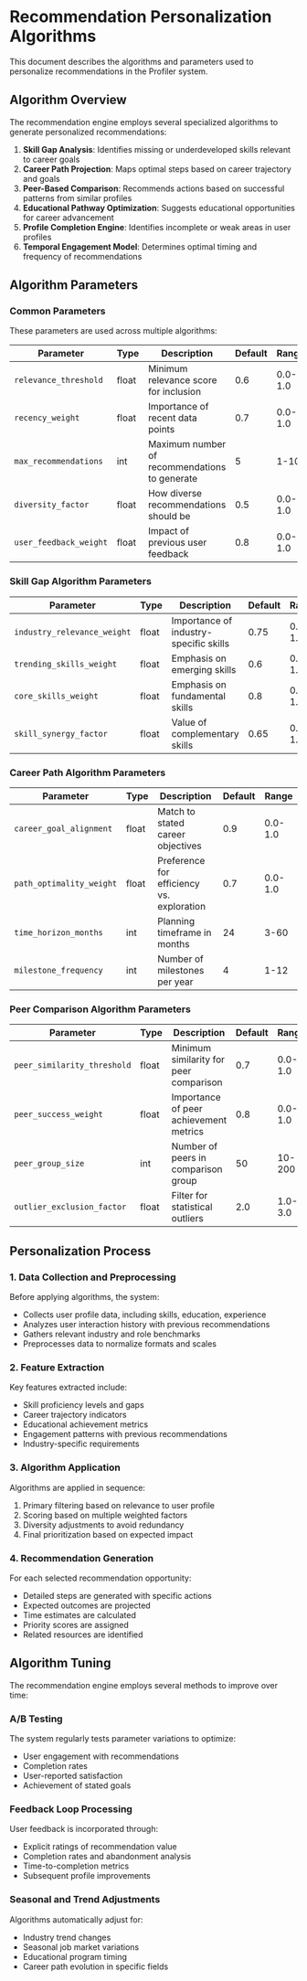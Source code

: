 # Recommendation Personalization Algorithms

This document describes the algorithms and parameters used to personalize recommendations in the Profiler system.

## Algorithm Overview

The recommendation engine employs several specialized algorithms to generate personalized recommendations:

1. **Skill Gap Analysis**: Identifies missing or underdeveloped skills relevant to career goals
2. **Career Path Projection**: Maps optimal steps based on career trajectory and goals
3. **Peer-Based Comparison**: Recommends actions based on successful patterns from similar profiles
4. **Educational Pathway Optimization**: Suggests educational opportunities for career advancement
5. **Profile Completion Engine**: Identifies incomplete or weak areas in user profiles
6. **Temporal Engagement Model**: Determines optimal timing and frequency of recommendations

## Algorithm Parameters

### Common Parameters

These parameters are used across multiple algorithms:

| Parameter | Type | Description | Default | Range |
|-----------|------|-------------|---------|-------|
| `relevance_threshold` | float | Minimum relevance score for inclusion | 0.6 | 0.0-1.0 |
| `recency_weight` | float | Importance of recent data points | 0.7 | 0.0-1.0 |
| `max_recommendations` | int | Maximum number of recommendations to generate | 5 | 1-10 |
| `diversity_factor` | float | How diverse recommendations should be | 0.5 | 0.0-1.0 |
| `user_feedback_weight` | float | Impact of previous user feedback | 0.8 | 0.0-1.0 |

### Skill Gap Algorithm Parameters

| Parameter | Type | Description | Default | Range |
|-----------|------|-------------|---------|-------|
| `industry_relevance_weight` | float | Importance of industry-specific skills | 0.75 | 0.0-1.0 |
| `trending_skills_weight` | float | Emphasis on emerging skills | 0.6 | 0.0-1.0 |
| `core_skills_weight` | float | Emphasis on fundamental skills | 0.8 | 0.0-1.0 |
| `skill_synergy_factor` | float | Value of complementary skills | 0.65 | 0.0-1.0 |

### Career Path Algorithm Parameters

| Parameter | Type | Description | Default | Range |
|-----------|------|-------------|---------|-------|
| `career_goal_alignment` | float | Match to stated career objectives | 0.9 | 0.0-1.0 |
| `path_optimality_weight` | float | Preference for efficiency vs. exploration | 0.7 | 0.0-1.0 |
| `time_horizon_months` | int | Planning timeframe in months | 24 | 3-60 |
| `milestone_frequency` | int | Number of milestones per year | 4 | 1-12 |

### Peer Comparison Algorithm Parameters

| Parameter | Type | Description | Default | Range |
|-----------|------|-------------|---------|-------|
| `peer_similarity_threshold` | float | Minimum similarity for peer comparison | 0.7 | 0.0-1.0 |
| `peer_success_weight` | float | Importance of peer achievement metrics | 0.8 | 0.0-1.0 |
| `peer_group_size` | int | Number of peers in comparison group | 50 | 10-200 |
| `outlier_exclusion_factor` | float | Filter for statistical outliers | 2.0 | 1.0-3.0 |

## Personalization Process

### 1. Data Collection and Preprocessing

Before applying algorithms, the system:
- Collects user profile data, including skills, education, experience
- Analyzes user interaction history with previous recommendations
- Gathers relevant industry and role benchmarks
- Preprocesses data to normalize formats and scales

### 2. Feature Extraction

Key features extracted include:
- Skill proficiency levels and gaps
- Career trajectory indicators
- Educational achievement metrics
- Engagement patterns with previous recommendations
- Industry-specific requirements

### 3. Algorithm Application

Algorithms are applied in sequence:
1. Primary filtering based on relevance to user profile
2. Scoring based on multiple weighted factors
3. Diversity adjustments to avoid redundancy
4. Final prioritization based on expected impact

### 4. Recommendation Generation

For each selected recommendation opportunity:
- Detailed steps are generated with specific actions
- Expected outcomes are projected
- Time estimates are calculated
- Priority scores are assigned
- Related resources are identified

## Algorithm Tuning

The recommendation engine employs several methods to improve over time:

### A/B Testing

The system regularly tests parameter variations to optimize:
- User engagement with recommendations
- Completion rates
- User-reported satisfaction
- Achievement of stated goals

### Feedback Loop Processing

User feedback is incorporated through:
- Explicit ratings of recommendation value
- Completion rates and abandonment analysis
- Time-to-completion metrics
- Subsequent profile improvements

### Seasonal and Trend Adjustments

Algorithms automatically adjust for:
- Industry trend changes
- Seasonal job market variations
- Educational program timing
- Career path evolution in specific fields 